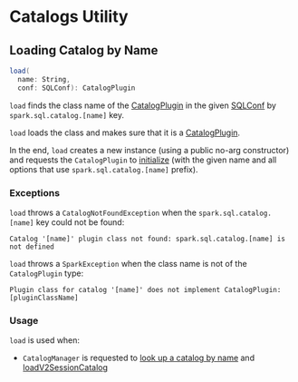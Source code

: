 # Catalogs Utility

## <span id="load"> Loading Catalog by Name

```scala
load(
  name: String,
  conf: SQLConf): CatalogPlugin
```

`load` finds the class name of the [CatalogPlugin](CatalogPlugin.md) in the given [SQLConf](../../SQLConf.md) by `spark.sql.catalog.[name]` key.

`load` loads the class and makes sure that it is a [CatalogPlugin](CatalogPlugin.md).

In the end, `load` creates a new instance (using a public no-arg constructor) and requests the `CatalogPlugin` to [initialize](CatalogPlugin.md#initialize) (with the given name and all options that use `spark.sql.catalog.[name]` prefix).

### Exceptions

 `load` throws a `CatalogNotFoundException` when the `spark.sql.catalog.[name]` key could not be found:

```text
Catalog '[name]' plugin class not found: spark.sql.catalog.[name] is not defined
```

`load` throws a `SparkException` when the class name is not of the `CatalogPlugin` type:

```text
Plugin class for catalog '[name]' does not implement CatalogPlugin: [pluginClassName]
```

### Usage

`load` is used when:

* `CatalogManager` is requested to [look up a catalog by name](CatalogManager.md#catalog) and [loadV2SessionCatalog](CatalogManager.md#loadV2SessionCatalog)
